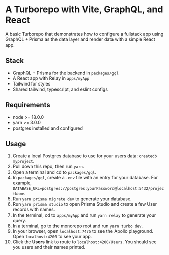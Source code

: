 # A Turborepo with Vite, GraphQL, and React

A basic Turborepo that demonstrates how to configure a fullstack app using GraphQL + Prisma as the data layer and render data with a simple React app.

## Stack

- GraphQL + Prisma for the backend in `packages/gql`
- A React app with Relay in `apps/myApp`
- Tailwind for styles
- Shared tailwind, typescript, and eslint configs

## Requirements

- node >= 18.0.0
- yarn >= 3.0.0
- postgres installed and configured

## Usage

1. Create a local Postgres database to use for your users data: `createdb myproject`.
2. Pull down this repo, then run `yarn`.
3. Open a terminal and cd to `packages/gql`.
4. In `packages/gql`, create a `.env` file with an entry for your database. For example, `DATABASE_URL=postgres://postgres:yourPassword@localhost:5432/projectName`.
5. Run `yarn prisma migrate dev` to generate your database.
6. Run `yarn prisma studio` to open Prisma Studio and create a few User records with names.
7. In the terminal, cd to `apps/myApp` and run `yarn relay` to generate your query.
8. In a terminal, go to the monorepo root and run `yarn turbo dev`.
9. In your browser, open `localhost:7475` to see the Apollo playground. Open `localhost:4200` to see your app.
10. Click the **Users** link to route to `localhost:4200/Users`. You should see you users and their names printed.
